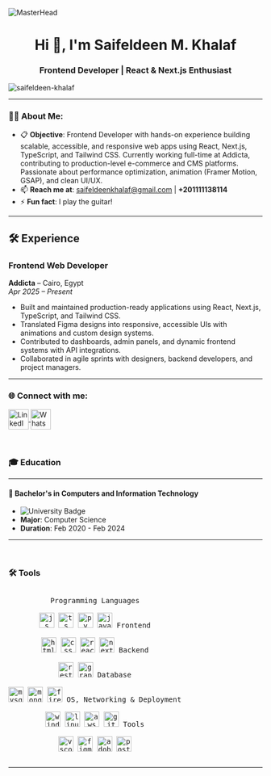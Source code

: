 ![MasterHead](https://i.redd.it/bpxxqqvps4h91.gif)
<h1 align="center">Hi 👋, I'm Saifeldeen M. Khalaf</h1>
<h3 align="center">Frontend Developer | React & Next.js Enthusiast</h3>

<p align="left"> 
  <img src="https://komarev.com/ghpvc/?username=saifeldeen-khalaf&label=Profile%20views&color=0e75b6&style=flat" alt="saifeldeen-khalaf" /> 
</p>

---

### 👨‍💻 About Me:
- 📋 **Objective**: Frontend Developer with hands-on experience building scalable, accessible, and responsive web apps using React, Next.js, TypeScript, and Tailwind CSS. Currently working full-time at Addicta, contributing to production-level e-commerce and CMS platforms. Passionate about performance optimization, animation (Framer Motion, GSAP), and clean UI/UX. 
- 📫 **Reach me at**: [saifeldeenkhalaf@gmail.com](mailto:saifeldeenkhalaf@gmail.com) | **+201111138114**  
- ⚡ **Fun fact**: I play the guitar!  

---

## 🛠️ Experience

### Frontend Web Developer  
**Addicta** – Cairo, Egypt  
*Apr 2025 – Present*

- Built and maintained production-ready applications using React, Next.js, TypeScript, and Tailwind CSS.
- Translated Figma designs into responsive, accessible UIs with animations and custom design systems.
- Contributed to dashboards, admin panels, and dynamic frontend systems with API integrations.
- Collaborated in agile sprints with designers, backend developers, and project managers.

---

<h3 align="left">🌐 Connect with me:</h3>
<p align="left">
  <a href="https://linkedin.com/in/saifeldeen-mohamed-khalaf/" target="_blank">
    <img align="center" src="https://raw.githubusercontent.com/rahuldkjain/github-profile-readme-generator/master/src/images/icons/Social/linked-in-alt.svg" alt="LinkedIn - Saifeldeen Khalaf" height="40" width="40" />
  </a>
  <a href="https://wa.me/+201111138114" target="_blank">
    <img align="center" src="https://upload.wikimedia.org/wikipedia/commons/6/6b/WhatsApp.svg" alt="WhatsApp - Saifeldeen Khalaf" height="40" width="40" />
  </a>
</p>

<br>

### 🎓 Education

---

#### 🏫 **Bachelor's in Computers and Information Technology**

- ![University Badge](https://img.shields.io/badge/Future_University_in_Egypt-0055A4?style=flat&logo=university&logoColor=white)
- **Major**: Computer Science
- **Duration**: Feb 2020 - Feb 2024

---

<br>

### 🛠️ Tools
<div>
  <p style="display: inline-block;" align="center">
    <kbd>
      <kbd>Programming Languages</kbd>
      <br>
      <br>
      <img width="30px" src="https://cdn.jsdelivr.net/gh/devicons/devicon/icons/javascript/javascript-original.svg" alt="js" title="JavaScript"/>
      <img width="30px" src="https://cdn.jsdelivr.net/gh/devicons/devicon/icons/typescript/typescript-original.svg" alt="ts" title="TypeScript"/> 
      <img width="30px" src="https://cdn.jsdelivr.net/gh/devicons/devicon/icons/python/python-original.svg" alt="py" title="Python"/> 
      <img width="30px" src="https://cdn.jsdelivr.net/gh/devicons/devicon/icons/java/java-original.svg" alt="java" title="Java"/>  
    </kbd>
    <kbd>
      <kbd>Frontend</kbd>
      <br>
      <br>
      <img width="30px" src="https://cdn.jsdelivr.net/gh/devicons/devicon/icons/html5/html5-original.svg" alt="html" title="HTML5"/> 
      <img width="30px" src="https://cdn.jsdelivr.net/gh/devicons/devicon/icons/css3/css3-original.svg" alt="css" title="CSS3"/> 
      <img width="30px" src="https://cdn.jsdelivr.net/gh/devicons/devicon/icons/react/react-original.svg" alt="react" title="React.js"/>
      <img width="30px" src="https://cdn.jsdelivr.net/gh/devicons/devicon/icons/nextjs/nextjs-line.svg" alt="nextjs" title="Next.js"/>
    </kbd>
    <kbd>
      <kbd>Backend</kbd>
      <br>
      <br>
      <img width="30px" src="https://user-images.githubusercontent.com/25181517/187070862-03888f18-2e63-4332-95fb-3ba4f2708e59.png" alt="rest" title="REST API"/>
      <img width="30px" src="https://user-images.githubusercontent.com/25181517/192107856-aa92c8b1-b615-47c3-9141-ed0d29a90239.png" alt="graphql" title="GraphQL"/>
    </kbd>
    <kbd>
      <kbd>Database</kbd>
      <br>
      <br>
      <img width="30px" src="https://cdn.jsdelivr.net/gh/devicons/devicon/icons/mysql/mysql-original.svg" alt="mysql" title="MySQL"/>
      <img width="30px" src="https://cdn.jsdelivr.net/gh/devicons/devicon/icons/mongodb/mongodb-original.svg" alt="mongodb" title="MongoDB"/>
      <img width="30px" src="https://cdn.jsdelivr.net/gh/devicons/devicon/icons/firebase/firebase-plain.svg" alt="firebase" title="Google Firebase"/>
    </kbd>
    <kbd>
      <kbd>OS, Networking & Deployment</kbd>
      <br>
      <br>
      <img width="30px" src="https://cdn.jsdelivr.net/gh/devicons/devicon/icons/windows8/windows8-original.svg" alt="windows" title="Windows"/>
      <img width="30px" src="https://cdn.jsdelivr.net/gh/devicons/devicon/icons/linux/linux-original.svg" alt="linux" title="Linux"/>
      <img width="30px" src="https://user-images.githubusercontent.com/25181517/183896132-54262f2e-6d98-41e3-8888-e40ab5a17326.png" alt="aws" title="AWS"/>
      <img width="30px" src="https://cdn.jsdelivr.net/gh/devicons/devicon/icons/git/git-original.svg" alt="git" title="Git"/>
    </kbd>
    <kbd>
      <kbd>Tools</kbd>
      <br>
      <br>
      <img width="30px" src="https://cdn.jsdelivr.net/gh/devicons/devicon/icons/visualstudio/visualstudio-plain.svg" alt="vscode" title="Visual Studio Code"/>
      <img width="30px" src="https://cdn.jsdelivr.net/gh/devicons/devicon/icons/figma/figma-original.svg" alt="figma" title="Figma"/>
      <img width="30px" src="https://cdn.jsdelivr.net/gh/devicons/devicon/icons/adobe/adobe-original.svg" alt="adobe" title="Adobe XD"/>
      <img width="30px" src="https://cdn.jsdelivr.net/gh/devicons/devicon/icons/postman/postman-original.svg" alt="postman" title="Postman"/>
    </kbd>
  </p>
</div>



---

